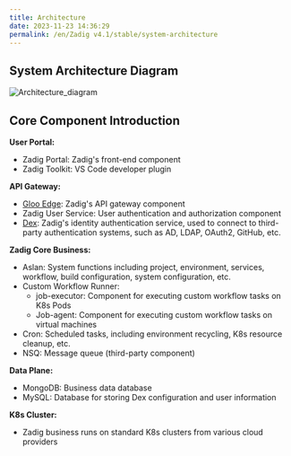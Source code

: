 ```yaml
---
title: Architecture
date: 2023-11-23 14:36:29
permalink: /en/Zadig v4.1/stable/system-architecture
---
```


## System Architecture Diagram

![Architecture_diagram](../../_images/Zadig-System-Architecture_220.png)

## Core Component Introduction

**User Portal:**
- Zadig Portal: Zadig's front-end component
- Zadig Toolkit: VS Code developer plugin

**API Gateway:**
- [Gloo Edge](https://github.com/solo-io/gloo): Zadig's API gateway component
- Zadig User Service: User authentication and authorization component
- [Dex](https://github.com/dexidp/dex): Zadig's identity authentication service, used to connect to third-party authentication systems, such as AD, LDAP, OAuth2, GitHub, etc.

**Zadig Core Business:**
- Aslan: System functions including project, environment, services, workflow, build configuration, system configuration, etc.
- Custom Workflow Runner:
  - job-executor: Component for executing custom workflow tasks on K8s Pods
  - Job-agent: Component for executing custom workflow tasks on virtual machines
- Cron: Scheduled tasks, including environment recycling, K8s resource cleanup, etc.
- NSQ: Message queue (third-party component)

**Data Plane:**
- MongoDB: Business data database
- MySQL: Database for storing Dex configuration and user information

**K8s Cluster:**
- Zadig business runs on standard K8s clusters from various cloud providers